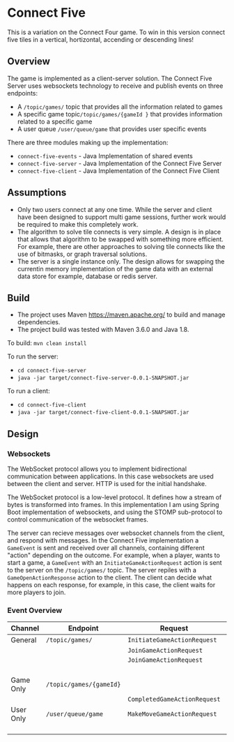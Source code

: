 # Connect Five


This is a variation on the Connect Four game. To win in this version connect five tiles in a vertical, hortizontal, accending or descending lines!

## Overview

The game is implemented as a client-server solution.
The Connect Five Server uses websockets technology to receive and publish events on three endpoints:
- A `/topic/games/` topic that provides all the information related to games
- A specific game topic`/topic/games/{gameId }` that provides information related to a specific game
- A user queue `/user/queue/game` that provides user specific events

There are three modules making up the implementation:
- `connect-five-events` - Java Implementation of shared events
- `connect-five-server` - Java Implementation of the Connect Five Server
- `connect-five-client` - Java Implementation of the Connect Five Client

## Assumptions
- Only two users connect at any one time. While the server and client have been designed to support multi game sessions, further work would be required to make this completely work.
- The algorithm to solve tile connects is very simple. A design is in place that allows that algorithm to be swapped with something more efficient. For example, there are other approaches to solving tile connects like the use of bitmasks, or graph traversal solutions.
- The server is a single instance only. The design allows for swapping the currentin memory implementation of the game data with an external data store for example, database or redis server.

## Build

- The project uses Maven https://maven.apache.org/ to build and manage dependencies.  
- The project build was tested with Maven 3.6.0 and Java 1.8.

To build: `mvn clean install`

To run the server: 
- `cd connect-five-server`
- `java -jar target/connect-five-server-0.0.1-SNAPSHOT.jar`

To run a client: 
- `cd connect-five-client`
- `java -jar target/connect-five-client-0.0.1-SNAPSHOT.jar`


## Design

### Websockets

The WebSocket protocol allows you to implement bidirectional communication between applications.
In this case websockets are used between the client and server. HTTP is used for the initial handshake.

The WebSocket protocol is a low-level protocol. It defines how a stream of bytes is transformed into frames.
In this implementation I am using Spring Boot implementation of websockets, and using the STOMP sub-protocol to control communication of the websocket frames.

The server can recieve messages over websocket channels from the client, and respond with messages.
In the Connect Five implementation a `GameEvent` is sent and received over all channels, containing different "action" depending on the outcome. For example, when a player, wants to start a game, a `GameEvent` with an `InitiateGameActionRequest` action is sent to the server on the `/topic/games/` topic. The server repiles with a `GameOpenActionResponse` action to the client. The client can decide what happens on each response, for example, in this case, the client waits for more players to join. 

### Event Overview

| Channel   | Endpoint                |Request                        | Response                          |
|-----------|-------------------------|-------------------------------|-----------------------------------|
| General   |`/topic/games/`          | `InitiateGameActionRequest`   | `GameOpenActionResponse`          |
|           |                         | `JoinGameActionRequest`       | `ReadyGameActionResponse`         |
|           |                         | `JoinGameActionRequest`       | `UnavailableGameActionResponse`   |
|           |                         |                               | `GameDeletedActionResponse`       |
| Game Only |`/topic/games/{gameId}`  |                               | `BoardStatusGameActionResponse`   | 
|           |                         | `CompletedGameActionRequest`  | `GameDeletedActionResponse`       |
| User Only |`/user/queue/game`       | `MakeMoveGameActionRequest`   | `CompletedMoveGameActionResponse` | 
|           |                         |                               | `InvalidGameActionResponse`       | 







